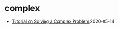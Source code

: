 # complex
* [Tutorial on Solving a Complex Problem](/methodology/solving-complex-problem),2020-05-14
